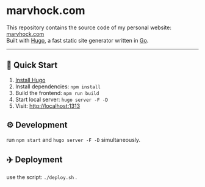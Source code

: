 # marvhock.com

This repository contains the source code of my personal website: [marvhock.com](https://www.marvhock.com)  
Built with [Hugo](https://gohugo.io/), a fast static site generator written in [Go](https://golang.org/).

---

## 🚀 Quick Start

1. [Install Hugo](https://gohugo.io/getting-started/installing)
2. Install dependencies: `npm install`
3. Build the frontend: `npm run build`
4. Start local server: `hugo server -F -D`
5. Visit: [http://localhost:1313](http://localhost:1313)

## ⚙️ Development 
run `npm start` and `hugo server -F -D` simultaneously.  

## ✈️ Deployment 
use the script: `./deploy.sh`
.
